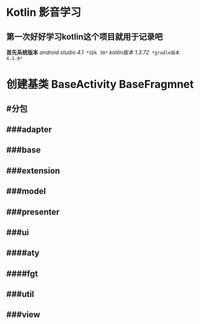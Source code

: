 # Kotlin 影音学习

## 第一次好好学习kotlin这个项目就用于记录吧



**首先系统版本**
*android studio 4.1*`
*SDk 30*`
*kotlin版本  1.3.72*`
*gradle版本  4.1.0*`


# 创建基类 BaseActivity BaseFragmnet


#分包
---
###adapter
---
###base
---
###extension
---
###model
---
###presenter
---
###ui
---
####aty
---
####fgt
---
###util
---
###view
---



